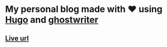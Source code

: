 # My personal blog made with :heart: using [Hugo](https://gohugo.io/) and [ghostwriter](https://github.com/elatomo/ghosttyper)

## [Live url](https://paudelgaurav.github.io/gblog/)
